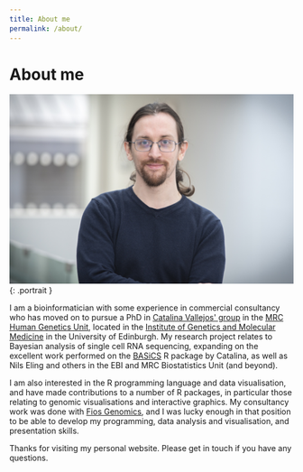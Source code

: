 ```yaml
---
title: About me
permalink: /about/
---
```


# About me
![IGMM portrait](/assets/img/alan.jpg){: .portrait }

I am a bioinformatician with some 
experience in commercial consultancy who has moved on to pursue a PhD in
[Catalina Vallejos' group](https://vallejosgroup.github.io/) in the 
[MRC Human Genetics Unit](https://www.ed.ac.uk/mrc-human-genetics-unit), located
in the [Institute of Genetics and Molecular Medicine](https://www.ed.ac.uk/igmm)
in the University of Edinburgh. My research project relates to Bayesian analysis
of single cell RNA sequencing, expanding on the excellent work performed on the 
[BASiCS](https://bioconductor.org/packages/release/bioc/html/BASiCS.html) R package 
by Catalina, as well as Nils Eling and others in the EBI and MRC Biostatistics 
Unit (and beyond).

I am also interested in the R programming language and data visualisation,
and have made contributions to a number of R packages, in particular those
relating to genomic visualisations and interactive graphics. My consultancy
work was done with [Fios Genomics](https://www.fiosgenomics.com/), and I was
lucky enough in that position to be able to develop my programming, 
data analysis and visualisation, and presentation skills.

Thanks for visiting my personal website. Please get in touch if you have any 
questions.





